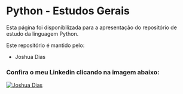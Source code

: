 # Python - Estudos Gerais

Esta página foi disponibilizada para a apresentação do repositório de estudo da linguagem Python.

Este repositório é mantido pelo: 

* Joshua Dias 

### Confira o meu Linkedin clicando na imagem abaixo: 

<a href = "https://www.linkedin.com/in/joshuadiass/" target="_blank">
 <img src = "https://media-exp1.licdn.com/dms/image/C4D03AQFmLA84RQYY7A/profile-displayphoto-shrink_200_200/0?e=1610582400&v=beta&t=xn4Xi9Z_JYiWT45FdkxV1Jm5SpBSsA9Jodp_UINHVtw" alt = "Joshua Dias">
</a>
